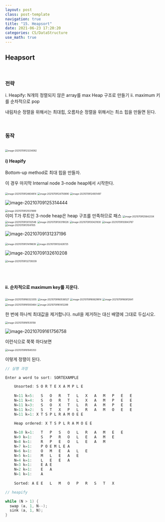 ```yaml
---
layout: post
class: post-template
navigation: true
title: "15. Heapsort"
date: 2021-06-23 17:20:20
categories: CS/DataStructure
use_math: true
---
```



## Heapsort

<br>

### 전략

i. Heapify: N개의 정렬되지 않은 array를 max Heap 구조로 만들기
ii. maximum 키를 순차적으로 pop



내림차순 정렬을 위해서는 최대힙, 오름차순 정렬을 위해서는 최소 힙을 만들면 된다.

<br>

### 동작

<br>

<img src="https://github.com/doooooooong/studyBoard/blob/master/Data-structures/DS%20note/images/image-20210709123234082.png?raw=true" alt="image-20210709123234082" style="zoom:50%;" />

<br>

#### i) Heapify

Bottom-up method로 최대 힙을 만들자.



이 경우 마지막 Internal node 3-node heap에서 시작한다.

<img src="https://github.com/doooooooong/studyBoard/blob/master/Data-structures/DS%20note/images/image-20210709124604814.png?raw=true" alt="image-20210709124604814" style="zoom:50%;" />



<img src="https://github.com/doooooooong/studyBoard/blob/master/Data-structures/DS%20note/images/image-20210709124750690.png?raw=true" alt="image-20210709124750690" style="zoom:50%;" />





<img src="https://github.com/doooooooong/studyBoard/blob/master/Data-structures/DS%20note/images/image-20210709124931497.png?raw=true" alt="image-20210709124931497" style="zoom:50%;" />



![image-20210709125314444](https://github.com/doooooooong/studyBoard/blob/master/Data-structures/DS%20note/images/image-20210709125314444.png?raw=true)





<img src="https://github.com/doooooooong/studyBoard/blob/master/Data-structures/DS%20note/images/image-20210709125531889.png?raw=true" alt="image-20210709125531889" style="zoom:50%;" />


<br>
이미 T가 루트인 3-node heap은 heap 구조를 만족하므로 패스

<img src="https://github.com/doooooooong/studyBoard/blob/master/Data-structures/DS%20note/images/image-20210709125642334.png?raw=true" alt="image-20210709125642334" style="zoom:50%;" />



<img src="https://github.com/doooooooong/studyBoard/blob/master/Data-structures/DS%20note/images/image-20210709130132546.png?raw=true" alt="image-20210709130132546" style="zoom:50%;" />



<img src="https://github.com/doooooooong/studyBoard/blob/master/Data-structures/DS%20note/images/image-20210709130319026.png?raw=true" alt="image-20210709130319026" style="zoom:50%;" />



<img src="https://github.com/doooooooong/studyBoard/blob/master/Data-structures/DS%20note/images/image-20210709130421830.png?raw=true" alt="image-20210709130421830" style="zoom:50%;" />





<img src="https://github.com/doooooooong/studyBoard/blob/master/Data-structures/DS%20note/images/image-20210709130843767.png?raw=true" alt="image-20210709130843767" style="zoom:50%;" />



<img src="https://github.com/doooooooong/studyBoard/blob/master/Data-structures/DS%20note/images/image-20210709131041105.png?raw=true" alt="image-20210709131041105" style="zoom:50%;" />



![image-20210709131237196](https://github.com/doooooooong/studyBoard/blob/master/Data-structures/DS%20note/images/image-20210709131237196.png?raw=true)



<img src="https://github.com/doooooooong/studyBoard/blob/master/Data-structures/DS%20note/images/image-20210709131419639.png?raw=true" alt="image-20210709131419639" style="zoom:50%;" />





<img src="https://github.com/doooooooong/studyBoard/blob/master/Data-structures/DS%20note/images/image-20210709132428725.png?raw=true" alt="image-20210709132428725" style="zoom:50%;" />



![image-20210709132610208](https://github.com/doooooooong/studyBoard/blob/master/Data-structures/DS%20note/images/image-20210709132610208.png?raw=true)



<img src="https://github.com/doooooooong/studyBoard/blob/master/Data-structures/DS%20note/images/image-20210709132739339.png?raw=true" alt="image-20210709132739339" style="zoom:50%;" />

<br><br>

#### ii. 순차적으로 maximum key를 지운다.

<img src="https://github.com/doooooooong/studyBoard/blob/master/Data-structures/DS%20note/images/image-20210709160323355.png?raw=true" alt="image-20210709160323355" style="zoom:50%;" />



<img src="https://github.com/doooooooong/studyBoard/blob/master/Data-structures/DS%20note/images/image-20210709160536527.png?raw=true" alt="image-20210709160536527" style="zoom:50%;" />

<img src="https://github.com/doooooooong/studyBoard/blob/master/Data-structures/DS%20note/images/image-20210709160629914.png?raw=true" alt="image-20210709160629914" style="zoom:50%;" />

<img src="https://github.com/doooooooong/studyBoard/blob/master/Data-structures/DS%20note/images/image-20210709160812641.png?raw=true" alt="image-20210709160812641" style="zoom:50%;" />



<img src="https://github.com/doooooooong/studyBoard/blob/master/Data-structures/DS%20note/images/image-20210709161000464.png?raw=true" alt="image-20210709161000464" style="zoom:50%;" />



<img src="https://github.com/doooooooong/studyBoard/blob/master/Data-structures/DS%20note/images/image-20210709161412289.png?raw=true" alt="image-20210709161412289" style="zoom:50%;" />

한 번에 하나씩 최대값을 제거합니다. null을 제거하는 대신 배열에 그대로 두십시오.





<img src="https://github.com/doooooooong/studyBoard/blob/master/Data-structures/DS%20note/images/image-20210709161535158.png?raw=true" alt="image-20210709161535158" style="zoom:50%;" />



![image-20210709161756758](https://github.com/doooooooong/studyBoard/blob/master/Data-structures/DS%20note/images/image-20210709161756758.png?raw=true)



이런식으로 쭉쭉 하다보면



<img src="https://github.com/doooooooong/studyBoard/blob/master/Data-structures/DS%20note/images/image-20210709161945353.png?raw=true" alt="image-20210709161945353" style="zoom:50%;" />

이렇게 정렬이 된다.



```c
// 실행 과정

Enter a word to sort: SORTEXAMPLE 

	Unsorted: S O R T E X A M P L E 
	
	N=11 k=5:	S	O	R	T	L	X	A	M	P	E	E 
	N=11 k=4:	S	O	R	T	L	X	A	M	P	E	E 
	N=11 k=3:	S	O	X	T	L	R	A	M	P	E	E 
	N=11 k=2:	S	T	X	P	L	R	A	M	O	E	E 
	N=11 k=1: X T S P L R A M O E E 
	
	Heap ordered: X T S P L R A M O E E				

	N=10 k=1:	T	P	S	O	L	R	A	M	E	E 
	N=9 k=1:	S	P	R	O	L	E	A	M	E 
	N=8 k=1:	R	P	E	O	L	E	A	M 
	N=7 k=1: 	P O E M L E A
	N=6 k=1:	O	M	E	A	L	E 
	N=5 k=1:	M	L	E	A	E 
	N=4 k=1:	L	E	E	A 
	N=3 k=1: 	E A E
	N=2 k=1:	E	A 
	N=1 k=1: 	A
	
	Sorted: A E E	L	M	O	P	R	S	T	X
```





```c
// heapify

while (N > 1) {
  swap (a, 1, N--);
  sink (a, 1, N);
}
```



